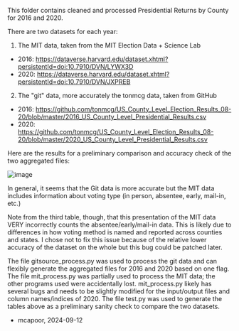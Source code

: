 This folder contains cleaned and processed Presidential Returns by County for 2016 and 2020. 

There are two datasets for each year: 
1) The MIT data, taken from the MIT Election Data + Science Lab 
* 2016: https://dataverse.harvard.edu/dataset.xhtml?persistentId=doi:10.7910/DVN/LYWX3D
* 2020: https://dataverse.harvard.edu/dataset.xhtml?persistentId=doi:10.7910/DVN/JXPREB
2) The "git" data, more accurately the tonmcg data, taken from GitHub
* 2016: https://github.com/tonmcg/US_County_Level_Election_Results_08-20/blob/master/2016_US_County_Level_Presidential_Results.csv
* 2020: https://github.com/tonmcg/US_County_Level_Election_Results_08-20/blob/master/2020_US_County_Level_Presidential_Results.csv

Here are the results for a preliminary comparison and accuracy check of the two aggregated files:

![image](https://github.com/user-attachments/assets/05eb1333-1d38-4d30-8457-2437175b7a16)

In general, it seems that the Git data is more accurate but the MIT data includes information about voting type (in person, absentee, early, mail-in, etc.) 

Note from the third table, though, that this presentation of the MIT data VERY incorrectly counts the absentee/early/mail-in data. This is likely due to differences in how voting method is named and reported across counties and states. I chose not to fix this issue because of the relative lower accuracy of the dataset on the whole but this bug could be patched later. 

The file gitsource_process.py was used to process the git data and can flexibly generate the aggregated files for 2016 and 2020 based on one flag. The file mit_process.py was partially used to process the MIT data; the other programs used were accidentally lost. mit_process.py likely has several bugs and needs to be slightly modified for the input/output files and column names/indices of 2020. The file test.py was used to generate the tables above as a preliminary sanity check to compare the two datasets. 

- mcapoor, 2024-09-12
